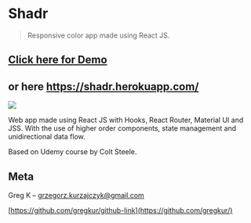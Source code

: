 # Shadr
> Responsive color app made using React JS.

## [Click here for Demo](https://shadr.herokuapp.com/)
## or here https://shadr.herokuapp.com/

![](https://i.ibb.co/Xpq4Kx7/shadr-Demo.png)

Web app made using React JS with Hooks, React Router, Material UI and JSS.
With the use of higher order components, state management and unidirectional data flow.

Based on Udemy course by Colt Steele.

## Meta

Greg K – grzegorz.kurzajczyk@gmail.com

[https://github.com/gregkur/github-link](https://github.com/gregkur/)
